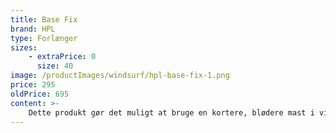 ```yaml
---
title: Base Fix
brand: HPL
type: Forlænger
sizes:
    - extraPrice: 0
      size: 40
image: /productImages/windsurf/hpl-base-fix-1.png
price: 295
oldPrice: 695
content: >-
    Dette produkt gør det muligt at bruge en kortere, blødere mast i visse sejl for at forbedre kontrollen og udvide vindområdet. Den kan bruges som et funktionelt rekreativt produkt til at øge maste længden uden at opdatere din mast.
---
```


